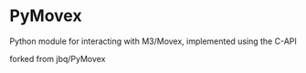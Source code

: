 # PyMovex
Python module for interacting with M3/Movex, implemented using the C-API

forked from jbq/PyMovex
